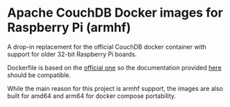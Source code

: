 # Apache CouchDB Docker images for Raspberry Pi (armhf)
A drop-in replacement for the official CouchDB docker container with support for
older 32-bit Raspberry Pi boards.

Dockerfile is based on the [official one](https://github.com/apache/couchdb-docker)
so the documentation provided [here](https://github.com/apache/couchdb-docker/blob/master/README.md) should be compatible.

While the main reason for this project is armhf support, the images are also built
for amd64 and arm64 for docker compose portability.